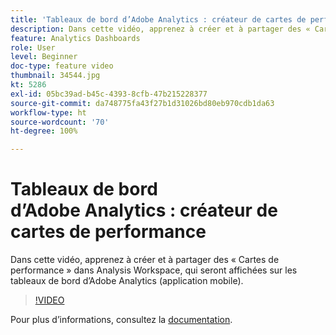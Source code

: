 ```yaml
---
title: 'Tableaux de bord d’Adobe Analytics : créateur de cartes de performance'
description: Dans cette vidéo, apprenez à créer et à partager des « Cartes de performance » dans Analysis Workspace, qui seront affichées sur les tableaux de bord Adobe Analytics (application mobile).
feature: Analytics Dashboards
role: User
level: Beginner
doc-type: feature video
thumbnail: 34544.jpg
kt: 5286
exl-id: 05bc39ad-b45c-4393-8cfb-47b215228377
source-git-commit: da748775fa43f27b1d31026bd80eb970cdb1da63
workflow-type: ht
source-wordcount: '70'
ht-degree: 100%

---
```


# Tableaux de bord d’Adobe Analytics : créateur de cartes de performance

Dans cette vidéo, apprenez à créer et à partager des « Cartes de performance » dans Analysis Workspace, qui seront affichées sur les tableaux de bord d’Adobe Analytics (application mobile).

>[!VIDEO](https://video.tv.adobe.com/v/34544/?quality=12)

Pour plus dʼinformations, consultez la [documentation](https://experienceleague.adobe.com/docs/analytics/analyze/mobapp/home.html?lang=fr).

